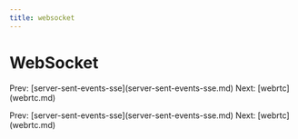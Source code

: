 ```yaml
---
title: websocket
---
```


# WebSocket

Prev:
\[server-sent-events-sse](server-sent-events-sse.md)
Next: \[webrtc](webrtc.md)

Prev:
\[server-sent-events-sse](server-sent-events-sse.md)
Next: \[webrtc](webrtc.md)
